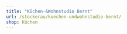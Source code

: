 ```yaml
---
title: "Küchen-&Wohnstudio Bernt"
url: /stockerau/kuechen-undwohnstudio-bernt/
shop: Küchen
---
```

